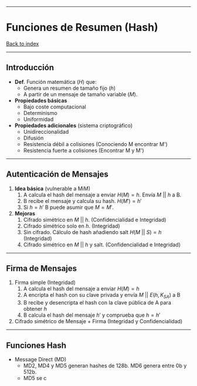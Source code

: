 
---
# Funciones de Resumen (Hash)

[Back to index](../README.md)

---

## Introducción
- **Def**. Función matemática ($H$) que:
	- Genera un resumen de tamaño fijo ($h$)
	- A partir de un mensaje de tamaño variable ($M$).
- **Propiedades básicas**
	- Bajo coste computacional
	- Determinismo
	- Uniformidad
- **Propiedades adicionales** (sistema criptográfico)
	- Unidireccionalidad
	- Difusión
	- Resistencia débil a colisiones (Conociendo M encontrar M')
	- Resistencia fuerte a colisiones (Encontrar M y M')
---
## Autenticación de Mensajes
1. **Idea básica** (vulnerable a MiM)
	1. A calcula el hash del mensaje a enviar $H(M)=h$. Envía $M \:||\: h$ a B.
	2. B recibe el mensaje y calcula su hash. $H(M')=h'$
	3. Si $h = h'$ B puede asumir que $M = M'$.
2. **Mejoras**
	1. Cifrado simétrico en $M \:||\: h$. (Confidencialidad e Integridad)
	2. Cifrado simétrico solo en $h$. (Integridad)
	3. Sin cifrado. Cálculo de hash añadiendo salt $H(M \:||\:S) = h$ (Integridad)
	4. Cifrado simétrico en $M \:||\: h$ y salt. (Confidencialidad e Integridad)
---
## Firma de Mensajes
1. Firma simple (Integridad)
	1. A calcula el hash del mensaje a enviar $H(M)=h$
	2. A encripta el hash con su clave privada y envía $M \:||\: E(h, K_{SA})$ a B
	3. B recibe y desencripta el hash con la clave pública de A para obtener $h$
	4. B calcula el hash del mensaje $h'$ y comprueba que $h = h'$
2. Cifrado simétrico de Mensaje + Firma (Integridad y Confidencialidad)
---
## Funciones Hash
- Message Direct (MD)
	- MD2, MD4 y MD5 generan hashes de 128b. MD6 genera entre 0b y 512b.
	- MD5 se c